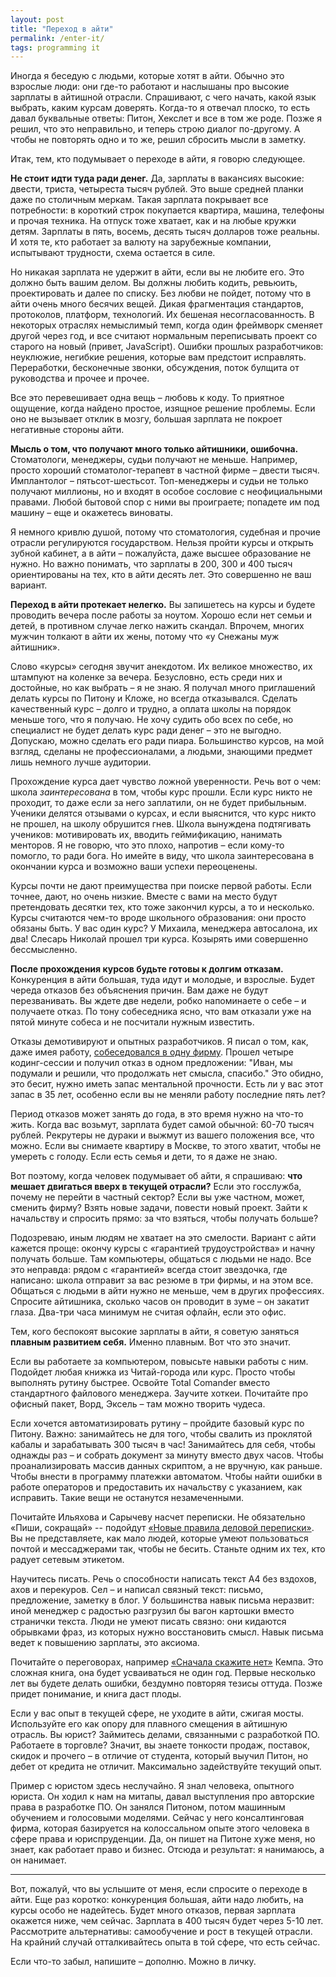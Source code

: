 ```yaml
---
layout: post
title: "Переход в айти"
permalink: /enter-it/
tags: programming it
---
```


Иногда я беседую с людьми, которые хотят в айти. Обычно это взрослые люди: они
где-то работают и наслышаны про высокие зарплаты в айтишной отрасли. Спрашивают,
с чего начать, какой язык выбрать, каким курсам доверять. Когда-то я отвечал
плоско, то есть давал буквальные ответы: Питон, Хекслет и все в том же
роде. Позже я решил, что это неправильно, и теперь строю диалог по-другому. А
чтобы не повторять одно и то же, решил сбросить мысли в заметку.

Итак, тем, кто подумывает о переходе в айти, я говорю следующее.

**Не стоит идти туда ради денег.** Да, зарплаты в вакансиях высокие: двести,
триста, четыреста тысяч рублей. Это выше средней планки даже по столичным
меркам. Такая зарплата покрывает все потребности: в короткий строк покупается
квартира, машина, телефоны и прочая техника. На отпуск тоже хватает, как и на
любые кружки детям. Зарплаты в пять, восемь, десять тысяч долларов тоже
реальны. И хотя те, кто работает за валюту на зарубежные компании, испытывают
трудности, схема остается в силе.

Но никакая зарплата не удержит в айти, если вы не любите его. Это должно быть
вашим делом. Вы должны любить кодить, ревьюить, проектировать и далее по
списку. Без любви не пойдет, потому что в айти очень много бесячих вещей. Дикая
фрагментация стандартов, протоколов, платформ, технологий. Их бешеная
несогласованность. В некоторых отраслях немыслимый темп, когда один фреймворк
сменяет другой через год, и все считают нормальным переписывать проект со
старого на новый (привет, JavaScript). Ошибки прошлых разработчиков: неуклюжие,
негибкие решения, которые вам предстоит исправлять. Переработки, бесконечные
звонки, обсуждения, поток булщита от руководства и прочее и прочее.

Все это перевешивает одна вещь – любовь к коду. То приятное ощущение, когда
найдено простое, изящное решение проблемы. Если оно не вызывает отклик в мозгу,
большая зарплата не покроет негативные стороны айти.

**Мысль о том, что получают много только айтишники, ошибочна.** Стоматологи,
менеджеры, судьи получают не меньше. Например, просто хороший
стоматолог-терапевт в частной фирме – двести тысяч. Имплантолог –
пятьсот-шестьсот. Топ-менеджеры и судьи не только получают миллионы, но и входят
в особое сословие с неофициальными правами. Любой бытовой спор с ними вы
проиграете; попадете им под машину – еще и окажетесь виноваты.

Я немного кривлю душой, потому что стоматология, судебная и прочие отрасли
регулируются государством. Нельзя пройти курсы и открыть зубной кабинет, а в
айти – пожалуйста, даже высшее образование не нужно. Но важно понимать, что
зарплаты в 200, 300 и 400 тысяч ориентированы на тех, кто в айти десять лет. Это
совершенно не ваш вариант.

**Переход в айти протекает нелегко.** Вы запишетесь на курсы и будете проводить
вечера после работы за ноутом. Хорошо если нет семьи и детей, в противном случае
легко нажить скандал. Впрочем, многих мужчин толкают в айти их жены, потому что
«у Снежаны муж айтишник».

Слово «курсы» сегодня звучит анекдотом. Их великое множество, их штампуют на
коленке за вечера. Безусловно, есть среди них и достойные, но как выбрать – я не
знаю. Я получал много приглашений делать курсы по Питону и Кложе, но всегда
отказывался. Сделать качественный курс – долго и трудно, а оплата школы на
порядок меньше того, что я получаю. Не хочу судить обо всех по себе, но
специалист не будет делать курс ради денег – это не выгодно. Допускаю, можно
сделать его ради пиара. Большинство курсов, на мой взгляд, сделаны не
профессионалами, а людьми, знающими предмет лишь немного лучше аудитории.

Прохождение курса дает чувство ложной уверенности. Речь вот о чем: школа
*заинтересована* в том, чтобы курс прошли. Если курс никто не проходит, то даже
если за него заплатили, он не будет прибыльным. Ученики делятся отзывами о
курсах, и если выяснится, что курс никто не прошел, на школу обрушится
гнев. Школа вынуждена подтягивать учеников: мотивировать их, вводить
геймификацию, нанимать менторов. Я не говорю, что это плохо, напротив – если
кому-то помогло, то ради бога. Но имейте в виду, что школа заинтересована в
окончании курса и возможно ваши успехи переоценены.

Курсы почти не дают преимущества при поиске первой работы. Если точнее, дают, но
очень низкие. Вместе с вами на место будут претендовать десятки тех, кто тоже
закончил курсы, а то и несколько. Курсы считаются чем-то вроде школьного
образования: они просто обязаны быть. У вас один курс? У Михаила, менеджера
автосалона, их два! Слесарь Николай прошел три курса. Козырять ими совершенно
бессмысленно.

**После прохождения курсов будьте готовы к долгим отказам.** Конкуренция в айти
большая, туда идут и молодые, и взрослые. Будет череда отказов без объяснения
причин. Вам даже не будут перезванивать. Вы ждете две недели, робко напоминаете
о себе – и получаете отказ. По тону собеседника ясно, что вам отказали уже на
пятой минуте собеса и не посчитали нужным известить.

[sobes]: /sobes/

Отказы демотивируют и опытных разработчиков. Я писал о том, как, даже имея
работу, [собеседовался в одну фирму][sobes]. Прошел четыре кодинг-сессии и
получил отказ в одном предложении: "Иван, мы подумали и решили, что продолжать
нет смысла, спасибо." Это обидно, это бесит, нужно иметь запас ментальной
прочности. Есть ли у вас этот запас в 35 лет, особенно если вы не меняли работу
последние пять лет?

Период отказов может занять до года, в это время нужно на что-то жить. Когда вас
возьмут, зарплата будет самой обычной: 60-70 тысяч рублей. Рекрутеры не дураки и
выжмут из вашего положения все, что можно. Если вы снимаете квартиру в Москве,
то этого хватит, чтобы не умереть с голоду. Если есть семья и дети, то я даже не
знаю.

Вот поэтому, когда человек подумывает об айти, я спрашиваю: **что мешает
двигаться вверх в текущей отрасли?** Если это госслужба, почему не перейти в
частный сектор?  Если вы уже частном, может, сменить фирму? Взять новые задачи,
повести новый проект. Зайти к начальству и спросить прямо: за что взяться, чтобы
получать больше?

Подозреваю, иным людям не хватает на это смелости. Вариант с айти кажется проще:
окончу курсы с «гарантией трудоустройства» и начну получать больше. Там
компьютеры, общаться с людьми не надо. Все это неправда: рядом с «гарантией»
всегда стоит звездочка, где написано: школа отправит за вас резюме в три фирмы,
и на этом все. Общаться с людьми в айти нужно не меньше, чем в других
профессиях. Спросите айтишника, сколько часов он проводит в зуме – он закатит
глаза. Два-три часа минимум не считая офлайн, если это офис.

Тем, кого беспокоят высокие зарплаты в айти, я советую заняться **плавным
развитием себя.** Именно плавным. Вот что это значит.

Если вы работаете за компьютером, повысьте навыки работы с ним. Подойдет любая
книжка из Читай-города или курс. Просто чтобы выполнять рутину быстрее. Освойте
Total Comander вместо стандартного файлового менеджера. Заучите
хоткеи. Почитайте про офисный пакет, Ворд, Эксель – там можно творить чудеса.

Если хочется автоматизировать рутину – пройдите базовый курс по Питону. Важно:
занимайтесь не для того, чтобы свалить из проклятой кабалы и зарабатывать 300
тысяч в час! Занимайтесь для себя, чтобы однажды раз – и собрать документ за
минуту вместо двух часов. Чтобы проанализировать массив данных скриптом, а не
вручную, как раньше. Чтобы внести в программу платежки автоматом. Чтобы найти
ошибки в работе операторов и предоставить их начальству с указанием, как
исправить. Такие вещи не останутся незамеченными.

[npdp]: /npdp/

Почитайте Ильяхова и Сарычеву насчет переписки. Не обязательно «Пиши, сокращай»
-- подойдут [«Новые правила деловой переписки»][npdp]. Вы не представляете, как
мало людей, которые умеют пользоваться почтой и мессаджерами так, чтобы не
бесить. Станьте одним их тех, кто радует сетевым этикетом.

Научитесь писать. Речь о способности написать текст А4 без вздохов, ахов и
перекуров. Сел – и написал связный текст: письмо, предложение, заметку в блог. У
большинства навык письма неразвит: иной менеджер с радостью разгрузил бы вагон
картошки вместо странички текста. Люди не умеют писать связно: они кидаются
обрывками фраз, из которых нужно восстановить смысл. Навык письма ведет к
повышению зарплаты, это аксиома.

[no]: /2015/09/15/1/

Почитайте о переговорах, например [«Сначала скажите нет»][no] Кемпа. Это сложная
книга, она будет усваиваться не один год. Первые несколько лет вы будете делать
ошибки, бездумно повторяя тезисы оттуда. Позже придет понимание, и книга даст
плоды.

Если у вас опыт в текущей сфере, не уходите в айти, сжигая мосты. Используйте
его как опору для плавного смещения в айтишную отрасль. Вы юрист? Займитесь
делами, связанными с разработкой ПО. Работаете в торговле? Значит, вы знаете
тонкости продаж, поставок, скидок и прочего – в отличие от студента, который
выучил Питон, но дебет от кредита не отличит. Максимально задействуйте текущий
опыт.

Пример с юристом здесь неслучайно. Я знал человека, опытного юриста. Он ходил к
нам на митапы, давал выступления про авторские права в разработке ПО. Он занялся
Питоном, потом машинным обучением и голосовыми моделями. Сейчас у него
консалтинговая фирма, которая базируется на колоссальном опыте этого человека в
сфере права и юриспруденции. Да, он пишет на Питоне хуже меня, но знает, как
работает право и бизнес. Отсюда и результат: я нанимаюсь, а он нанимает.

***

Вот, пожалуй, что вы услышите от меня, если спросите о переходе в айти. Еще раз
коротко: конкуренция большая, айти надо любить, на курсы особо не
надейтесь. Будет много отказов, первая зарплата окажется ниже, чем
сейчас. Зарплата в 400 тысяч будет через 5-10 лет. Рассмотрите альтернативы:
самообучение и рост в текущей отрасли. На крайний случай отталкивайтесь опыта в
той сфере, что есть сейчас.

Если что-то забыл, напишите – дополню. Можно в личку.
